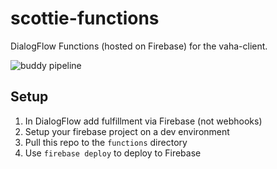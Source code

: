 # scottie-functions

DialogFlow Functions (hosted on Firebase) for the vaha-client.

![buddy pipeline](https://app.buddy.works/scottie-bot/scottie-functions/pipelines/pipeline/232592/badge.svg?token=b18a60eeff5b114e0662c05bf189e68a59e4c48078c4946fa56b7c9ec01f99f5 "buddy pipeline")

## Setup

1. In DialogFlow add fulfillment via Firebase (not webhooks)
2. Setup your firebase project on a dev environment
3. Pull this repo to the `functions` directory
4. Use `firebase deploy` to deploy to Firebase
